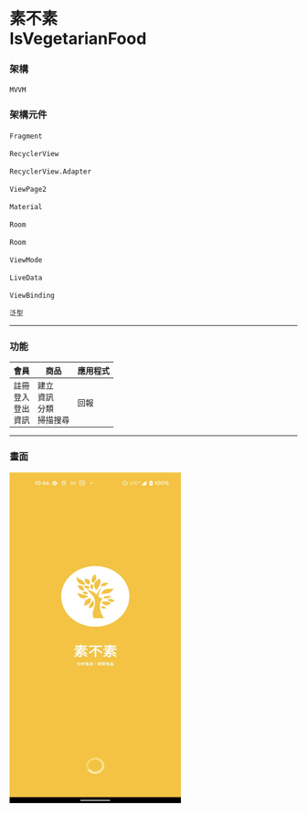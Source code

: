 # 素不素<br/>IsVegetarianFood  

### 架構
``
MVVM
``
### 架構元件
`Fragment `<br />

`RecyclerView`<br />

`RecyclerView.Adapter`<br />

`ViewPage2 `<br />

`Material `<br />

`Room `<br />

`Room `<br />

`ViewMode`<br />

`LiveData`<br />

`ViewBinding`<br />

`泛型`


---
### 功能

| 會員 | 商品 | 應用程式 |
|---------|---------|----------|
| 註冊 <br /> 登入 <br />登出 <br />資訊 | 建立<br /> 資訊<br /> 分類<br /> 掃描搜尋|回報|

---
### 畫面
<img src="./readme/ivf_open.jpg" width = "300" height = "579" alt="歡迎畫面" align=center />
